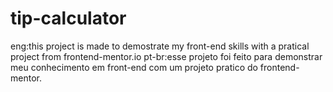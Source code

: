 # tip-calculator
eng:this project is made to demostrate my front-end skills with a pratical project from frontend-mentor.io
pt-br:esse projeto foi feito para demonstrar meu conhecimento em front-end com um projeto pratico do frontend-mentor.
